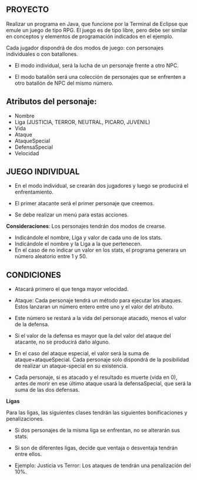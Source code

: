 ## PROYECTO

Realizar un programa en Java, que funcione por la Terminal de Eclipse que emule un juego de tipo RPG. El juego es de tipo libre, pero debe ser similar en conceptos y elementos de programación indicados en el ejemplo. 

Cada jugador dispondrá de dos modos de juego: con personajes individuales o con batallones.

* El modo individual, será la lucha de un personaje frente a otro NPC.

* El modo batallón será una colección de personajes que se enfrenten a otro batallón de NPC del mismo número.

## Atributos del personaje:

* Nombre
* Liga (JUSTICIA, TERROR, NEUTRAL, PICARO, JUVENIL)
* Vida
* Ataque
* AtaqueSpecial
* DefensaSpecial
* Velocidad


## JUEGO INDIVIDUAL

* En el modo individual, se crearán dos jugadores y luego se producirá el enfrentamiento. 

* El primer atacante será el primer personaje que creemos. 

* Se debe realizar un menú para estas acciones.

__Consideraciones__:
Los personajes tendrán dos modos de crearse.
* Indicándole el nombre, Liga y valor de cada uno de los stats.
* Indicándole el nombre y la Liga a la que pertenecen.
* En el caso de no indicar un valor en los stats, el programa generara un número aleatorio entre 1 y 50.

## CONDICIONES
* Atacará primero el que tenga mayor velocidad.

* Ataque: Cada personaje tendrá un método para ejecutar los ataques. Estos lanzaran un número entero entre uno y el valor del atributo.

* Este número se restará a la vida del personaje atacado, menos el valor de la defensa.

* Si el valor de la defensa es mayor que la del valor del ataque del atacante, no se producirá daño alguno.

* En el caso del ataque especial, el valor será la suma de ataque+ataqueSpecial. Cada personaje solo dispondrá de la posibilidad de realizar un ataque-special en su existencia.

* Cada personaje, si es atacado y el resultado es muerte (vida en 0), antes de morir en ese último ataque usará la defensaSpecial, que será la suma de las dos defensas.

__Ligas__

Para las ligas, las siguientes clases tendrán las siguientes bonificaciones y penalizaciones.

* Si dos personajes de la misma liga se enfrentan, no se alterarán sus stats.

* Si son de diferentes ligas, decide que ventaja o desventaja tendrán entre ellos.

* Ejemplo: Justicia vs Terror: Los ataques de tendrán una penalización del 10%.